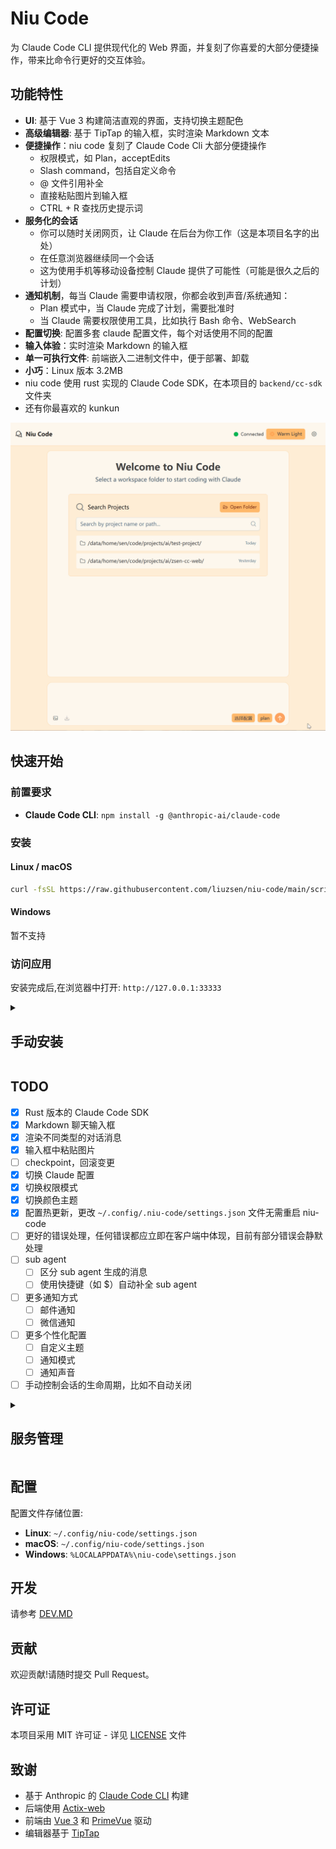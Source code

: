 # Niu Code

为 Claude Code CLI 提供现代化的 Web 界面，并复刻了你喜爱的大部分便捷操作，带来比命令行更好的交互体验。

## 功能特性

- **UI**: 基于 Vue 3 构建简洁直观的界面，支持切换主题配色
- **高级编辑器**: 基于 TipTap 的输入框，实时渲染 Markdown 文本
- **便捷操作**：niu code 复刻了 Claude Code Cli 大部分便捷操作
  - 权限模式，如 Plan，acceptEdits
  - Slash command，包括自定义命令
  - @ 文件引用补全
  - 直接粘贴图片到输入框
  - CTRL + R 查找历史提示词
- **服务化的会话**
  - 你可以随时关闭网页，让 Claude 在后台为你工作（这是本项目名字的出处）
  - 在任意浏览器继续同一个会话
  - 这为使用手机等移动设备控制 Claude 提供了可能性（可能是很久之后的计划）
- **通知机制**，每当 Claude 需要申请权限，你都会收到声音/系统通知：
  - Plan 模式中，当 Claude 完成了计划，需要批准时
  - 当 Claude 需要权限使用工具，比如执行 Bash 命令、WebSearch
- **配置切换**: 配置多套 claude 配置文件，每个对话使用不同的配置
- **输入体验**：实时渲染 Markdown 的输入框
- **单一可执行文件**: 前端嵌入二进制文件中，便于部署、卸载
- **小巧**：Linux 版本 3.2MB
- niu code 使用 rust 实现的 Claude Code SDK，在本项目的 `backend/cc-sdk` 文件夹
- 还有你最喜欢的 kunkun

![demo](./docs/demo.gif)

## 快速开始

### 前置要求

- **Claude Code CLI**: `npm install -g @anthropic-ai/claude-code`

### 安装

#### Linux / macOS

```bash
curl -fsSL https://raw.githubusercontent.com/liuzsen/niu-code/main/scripts/install.sh | bash
```

#### Windows
暂不支持

### 访问应用

安装完成后,在浏览器中打开: `http://127.0.0.1:33333`

<details>
<summary><h2>手动安装</h2></summary>

从[发布页面](https://github.com/liuzsen/niu-code/releases)下载适合的二进制文件:

- **Linux**: `niu-code-linux-x64`
- **macOS Intel**: `niu-code-macos-x64`
- **macOS Apple Silicon**: `niu-code-macos-arm64`

添加可执行权限并运行:

```bash
chmod +x niu-code-linux-x64
./niu-code-linux-x64
```

详细安装说明请参阅 [INSTALL.md](INSTALL.md)。

</details>

## TODO

- [x] Rust 版本的 Claude Code SDK
- [x] Markdown 聊天输入框
- [x] 渲染不同类型的对话消息
- [x] 输入框中粘贴图片
- [ ] checkpoint，回滚变更
- [x] 切换 Claude 配置
- [x] 切换权限模式
- [x] 切换颜色主题
- [x] 配置热更新，更改 `~/.config/.niu-code/settings.json` 文件无需重启 niu-code
- [ ] 更好的错误处理，任何错误都应立即在客户端中体现，目前有部分错误会静默处理
- [ ] sub agent
  - [ ] 区分 sub agent 生成的消息
  - [ ] 使用快捷键（如 $）自动补全 sub agent
- [ ] 更多通知方式
  - [ ] 邮件通知
  - [ ] 微信通知
- [ ] 更多个性化配置
  - [ ] 自定义主题
  - [ ] 通知模式
  - [ ] 通知声音
- [ ] 手动控制会话的生命周期，比如不自动关闭

<details>
<summary><h2>服务管理</h2></summary>

应用程序作为后台服务运行:

### Linux (systemd)

```bash
# 查看状态
systemctl --user status niu-code

# 启动/停止/重启
systemctl --user start niu-code
systemctl --user stop niu-code
systemctl --user restart niu-code

# 查看日志
journalctl --user -u niu-code -f
```

### macOS (launchd)

```bash
# 查看状态
launchctl list | grep niu-code

# 停止
launchctl unload ~/Library/LaunchAgents/com.niu-code.plist

# 启动
launchctl load ~/Library/LaunchAgents/com.niu-code.plist

# 查看日志
tail -f ~/Library/Logs/niu-code.log
```

### Windows

```powershell
# 查看状态
sc query ClaudeWebUI

# 启动/停止
sc start ClaudeWebUI
sc stop ClaudeWebUI

# 查看日志
Get-Content "$env:LOCALAPPDATA\niu-code\service.log" -Tail 50 -Wait
```

</details>

## 配置

配置文件存储位置:

- **Linux**: `~/.config/niu-code/settings.json`
- **macOS**: `~/.config/niu-code/settings.json`
- **Windows**: `%LOCALAPPDATA%\niu-code\settings.json`

## 开发

请参考 [DEV.MD](./docs/DEV.md)

## 贡献

欢迎贡献!请随时提交 Pull Request。

## 许可证

本项目采用 MIT 许可证 - 详见 [LICENSE](LICENSE) 文件

## 致谢

- 基于 Anthropic 的 [Claude Code CLI](https://github.com/anthropics/claude-code) 构建
- 后端使用 [Actix-web](https://github.com/actix/actix-web)
- 前端由 [Vue 3](https://vuejs.org/) 和 [PrimeVue](https://primevue.org/) 驱动
- 编辑器基于 [TipTap](https://tiptap.dev/)
